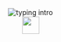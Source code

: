 <div align="center">

<img src="https://readme-typing-svg.demolab.com?font=Fira+Mono&weight=700&duration=1000&pause=1000&color=4FFFA2&center=true&vCenter=true&multiline=true&repeat=true&width=100&height=60&lines=Hi+there" alt="typing intro"/>
</div>

<div align="center">

<img src="https://media.giphy.com/media/hvRJCLFzcasrR4ia7z/giphy.gif" width="35" />

</div>
